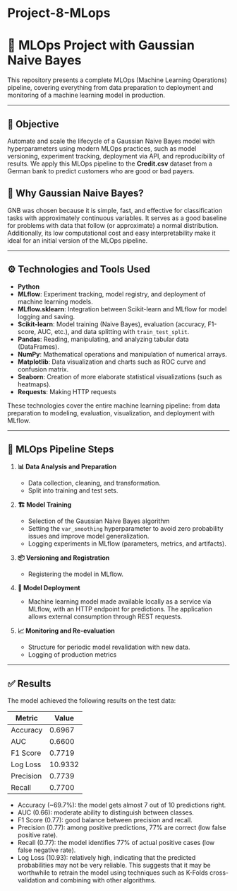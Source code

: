 # Project-8-MLops

# 🚀 MLOps Project with Gaussian Naive Bayes

This repository presents a complete MLOps (Machine Learning Operations) pipeline, covering everything from data preparation to deployment and monitoring of a machine learning model in production.

---

## 📌 Objective

Automate and scale the lifecycle of a Gaussian Naive Bayes model with hyperparameters using modern MLOps practices, such as model versioning, experiment tracking, deployment via API, and reproducibility of results. We apply this MLOps pipeline to the **Credit.csv** dataset from a German bank to predict customers who are good or bad payers.

## 🤔 Why Gaussian Naive Bayes?

GNB was chosen because it is simple, fast, and effective for classification tasks with approximately continuous variables. It serves as a good baseline for problems with data that follow (or approximate) a normal distribution. Additionally, its low computational cost and easy interpretability make it ideal for an initial version of the MLOps pipeline.

---

## ⚙️ Technologies and Tools Used

- **Python**  
- **MLflow**: Experiment tracking, model registry, and deployment of machine learning models.
- **MLflow.sklearn**: Integration between Scikit-learn and MLflow for model logging and saving.
- **Scikit-learn**: Model training (Naive Bayes), evaluation (accuracy, F1-score, AUC, etc.), and data splitting with `train_test_split`.
- **Pandas**: Reading, manipulating, and analyzing tabular data (DataFrames).
- **NumPy**: Mathematical operations and manipulation of numerical arrays.
- **Matplotlib**: Data visualization and charts such as ROC curve and confusion matrix.
- **Seaborn**: Creation of more elaborate statistical visualizations (such as heatmaps).
- **Requests**: Making HTTP requests

These technologies cover the entire machine learning pipeline: from data preparation to modeling, evaluation, visualization, and deployment with MLflow.

---

## 🧠 MLOps Pipeline Steps

1. **📊 Data Analysis and Preparation**
   - Data collection, cleaning, and transformation.
   - Split into training and test sets.

2. **🏗️ Model Training**
   - Selection of the Gaussian Naive Bayes algorithm
   - Setting the `var_smoothing` hyperparameter to avoid zero probability issues and improve model generalization.
   - Logging experiments in MLflow (parameters, metrics, and artifacts).

3. **📦 Versioning and Registration**
   - Registering the model in MLflow.

4. **🚀 Model Deployment**
   - Machine learning model made available locally as a service via MLflow, with an HTTP endpoint for predictions. The application allows external consumption through REST requests.

5. **📈 Monitoring and Re-evaluation**
   - Structure for periodic model revalidation with new data.
   - Logging of production metrics

---

## ✅ Results

The model achieved the following results on the test data:

| Metric     | Value                |
|------------|----------------------|
| Accuracy   | 0.6967               |
| AUC        | 0.6600               |
| F1 Score   | 0.7719               |
| Log Loss   | 10.9332              |
| Precision  | 0.7739               |
| Recall     | 0.7700               |

 - Accuracy (~69.7%): the model gets almost 7 out of 10 predictions right.
 - AUC (0.66): moderate ability to distinguish between classes.
 - F1 Score (0.77): good balance between precision and recall.
 - Precision (0.77): among positive predictions, 77% are correct (low false positive rate).
 - Recall (0.77): the model identifies 77% of actual positive cases (low false negative rate).
 - Log Loss (10.93): relatively high, indicating that the predicted probabilities may not be very reliable. This suggests that it may be worthwhile to retrain the model using techniques such as K-Folds cross-validation and combining with other algorithms.

